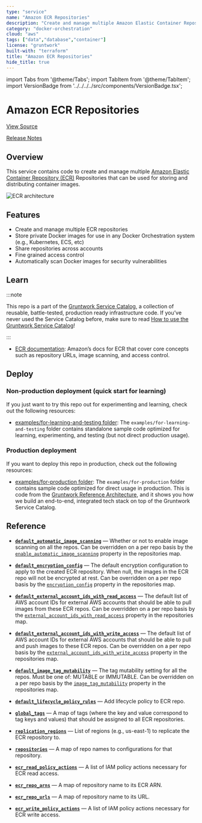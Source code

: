 ```yaml
---
type: "service"
name: "Amazon ECR Repositories"
description: "Create and manage multiple Amazon Elastic Container Repository (ECR) Repositories that can be used to store your Docker images."
category: "docker-orchestration"
cloud: "aws"
tags: ["data","database","container"]
license: "gruntwork"
built-with: "terraform"
title: "Amazon ECR Repositories"
hide_title: true
---
```


import Tabs from '@theme/Tabs';
import TabItem from '@theme/TabItem';
import VersionBadge from '../../../../src/components/VersionBadge.tsx';

<VersionBadge version="0.78.1" lastModifiedVersion="0.68.3"/>

# Amazon ECR Repositories


<a href="https://github.com/gruntwork-io/terraform-aws-service-catalog/tree/master/modules/data-stores/ecr-repos" className="link-button">View Source</a>

<a href="https://github.com/gruntwork-io/terraform-aws-service-catalog/releases?q=data-stores%2Fecr-repos" className="link-button" title="Release notes for only the service catalog versions which impacted this service.">Release Notes</a>

## Overview

This service contains code to create and manage multiple [Amazon Elastic Container Repository (ECR)](https://aws.amazon.com/ecr/)
Repositories that can be used for storing and distributing container images.

![ECR architecture](/img/reference/services/data-storage/ecr-architecture.png)

## Features

*   Create and manage multiple ECR repositories
*   Store private Docker images for use in any Docker Orchestration system (e.g., Kubernetes, ECS, etc)
*   Share repositories across accounts
*   Fine grained access control
*   Automatically scan Docker images for security vulnerabilities

## Learn

:::note

This repo is a part of the [Gruntwork Service Catalog](https://github.com/gruntwork-io/terraform-aws-service-catalog/),
a collection of reusable, battle-tested, production ready infrastructure code.
If you’ve never used the Service Catalog before, make sure to read
[How to use the Gruntwork Service Catalog](https://docs.gruntwork.io/reference/services/intro/overview)!

:::

*   [ECR documentation](https://docs.aws.amazon.com/AmazonECR/latest/userguide/what-is-ecr.html): Amazon’s docs for ECR
    that cover core concepts such as repository URLs, image scanning, and access control.

## Deploy

### Non-production deployment (quick start for learning)

If you just want to try this repo out for experimenting and learning, check out the following resources:

*   [examples/for-learning-and-testing folder](https://github.com/gruntwork-io/terraform-aws-service-catalog/tree/master/examples/for-learning-and-testing): The
    `examples/for-learning-and-testing` folder contains standalone sample code optimized for learning, experimenting, and
    testing (but not direct production usage).

### Production deployment

If you want to deploy this repo in production, check out the following resources:

*   [examples/for-production folder](https://github.com/gruntwork-io/terraform-aws-service-catalog/tree/master/examples/for-production): The `examples/for-production` folder contains sample code
    optimized for direct usage in production. This is code from the
    [Gruntwork Reference Architecture](https://gruntwork.io/reference-architecture/), and it shows you how we build an
    end-to-end, integrated tech stack on top of the Gruntwork Service Catalog.

## Reference

<Tabs>
<TabItem value="inputs" label="Inputs" default>

<a name="default_automatic_image_scanning" className="snap-top"></a>

* [**`default_automatic_image_scanning`**](#default_automatic_image_scanning) &mdash; Whether or not to enable image scanning on all the repos. Can be overridden on a per repo basis by the [`enable_automatic_image_scanning`](#enable_automatic_image_scanning) property in the repositories map.

<a name="default_encryption_config" className="snap-top"></a>

* [**`default_encryption_config`**](#default_encryption_config) &mdash; The default encryption configuration to apply to the created ECR repository. When null, the images in the ECR repo will not be encrypted at rest. Can be overridden on a per repo basis by the [`encryption_config`](#encryption_config) property in the repositories map.

<a name="default_external_account_ids_with_read_access" className="snap-top"></a>

* [**`default_external_account_ids_with_read_access`**](#default_external_account_ids_with_read_access) &mdash; The default list of AWS account IDs for external AWS accounts that should be able to pull images from these ECR repos. Can be overridden on a per repo basis by the [`external_account_ids_with_read_access`](#external_account_ids_with_read_access) property in the repositories map.

<a name="default_external_account_ids_with_write_access" className="snap-top"></a>

* [**`default_external_account_ids_with_write_access`**](#default_external_account_ids_with_write_access) &mdash; The default list of AWS account IDs for external AWS accounts that should be able to pull and push images to these ECR repos. Can be overridden on a per repo basis by the [`external_account_ids_with_write_access`](#external_account_ids_with_write_access) property in the repositories map.

<a name="default_image_tag_mutability" className="snap-top"></a>

* [**`default_image_tag_mutability`**](#default_image_tag_mutability) &mdash; The tag mutability setting for all the repos. Must be one of: MUTABLE or IMMUTABLE. Can be overridden on a per repo basis by the [`image_tag_mutability`](#image_tag_mutability) property in the repositories map.

<a name="default_lifecycle_policy_rules" className="snap-top"></a>

* [**`default_lifecycle_policy_rules`**](#default_lifecycle_policy_rules) &mdash; Add lifecycle policy to ECR repo.

<a name="global_tags" className="snap-top"></a>

* [**`global_tags`**](#global_tags) &mdash; A map of tags (where the key and value correspond to tag keys and values) that should be assigned to all ECR repositories.

<a name="replication_regions" className="snap-top"></a>

* [**`replication_regions`**](#replication_regions) &mdash; List of regions (e.g., us-east-1) to replicate the ECR repository to.

<a name="repositories" className="snap-top"></a>

* [**`repositories`**](#repositories) &mdash; A map of repo names to configurations for that repository.

</TabItem>
<TabItem value="outputs" label="Outputs">

<a name="ecr_read_policy_actions" className="snap-top"></a>

* [**`ecr_read_policy_actions`**](#ecr_read_policy_actions) &mdash; A list of IAM policy actions necessary for ECR read access.

<a name="ecr_repo_arns" className="snap-top"></a>

* [**`ecr_repo_arns`**](#ecr_repo_arns) &mdash; A map of repository name to its ECR ARN.

<a name="ecr_repo_urls" className="snap-top"></a>

* [**`ecr_repo_urls`**](#ecr_repo_urls) &mdash; A map of repository name to its URL.

<a name="ecr_write_policy_actions" className="snap-top"></a>

* [**`ecr_write_policy_actions`**](#ecr_write_policy_actions) &mdash; A list of IAM policy actions necessary for ECR write access.

</TabItem>
</Tabs>


<!-- ##DOCS-SOURCER-START
{"sourcePlugin":"service-catalog-api","hash":"f3818080e658fc5225d64be25490f8fd"}
##DOCS-SOURCER-END -->
